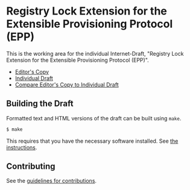 # Registry Lock Extension for the Extensible Provisioning Protocol (EPP)

This is the working area for the individual Internet-Draft, "Registry Lock Extension for the Extensible Provisioning Protocol (EPP)".

* [Editor's Copy](https://ulrichwisser.github.io/draft-wisser-registrylock/#go.draft-wisser-registrylock.html)
* [Individual Draft](https://datatracker.ietf.org/doc/html/draft-wisser-registrylock)
* [Compare Editor's Copy to Individual Draft](https://ulrichwisser.github.io/draft-wisser-registrylock/#go.draft-wisser-registrylock.diff)

## Building the Draft

Formatted text and HTML versions of the draft can be built using `make`.

```sh
$ make
```

This requires that you have the necessary software installed.  See
[the instructions](https://github.com/martinthomson/i-d-template/blob/main/doc/SETUP.md).


## Contributing

See the
[guidelines for contributions](https://github.com/ulrichwisser/draft-wisser-registrylock/blob/master/CONTRIBUTING.md).
